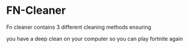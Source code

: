 # FN-Cleaner

Fn cleaner contains 3 different cleaning methods ensuring

you have a deep clean on your computer so you can play fortnite again

